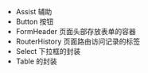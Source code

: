 - Assist 辅助
- Button 按钮
- FormHeader  页面头部存放表单的容器
- RouterHistory 页面路由访问记录的标签
- Select  下拉框的封装
- Table 的封装